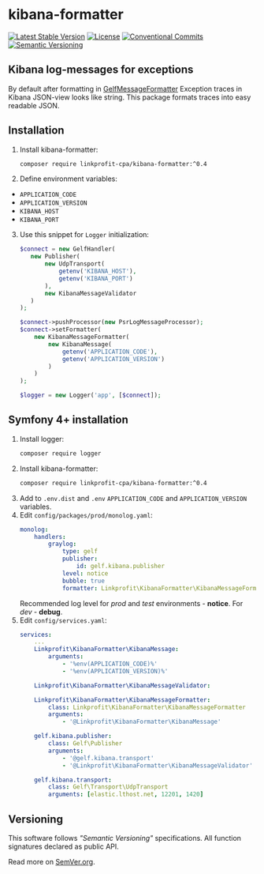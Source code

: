 # kibana-formatter

[![Latest Stable Version][Stable ver badge]][Stable ver src]
[![License][License badge]][License src]
[![Conventional Commits][Conventional commits badge]][Conventional commits src]
[![Semantic Versioning][Versioning img]][Versioning src]

## Kibana log-messages for exceptions
By default after formatting in [GelfMessageFormatter][GelfMessageFormatter.php] Exception traces in Kibana JSON-view looks like string.
This package formats traces into easy readable JSON.

## Installation
1. Install kibana-formatter:
   ```bash
   composer require linkprofit-cpa/kibana-formatter:^0.4
   ```
2. Define environment variables:
* `APPLICATION_CODE`
* `APPLICATION_VERSION`
* `KIBANA_HOST`
* `KIBANA_PORT`

3. Use this snippet for `Logger` initialization:
    ```php
    $connect = new GelfHandler(
       new Publisher(
           new UdpTransport(
               getenv('KIBANA_HOST'),
               getenv('KIBANA_PORT')
           ),
           new KibanaMessageValidator
       )
    );

    $connect->pushProcessor(new PsrLogMessageProcessor);
    $connect->setFormatter(
        new KibanaMessageFormatter(
            new KibanaMessage(
                getenv('APPLICATION_CODE'),
                getenv('APPLICATION_VERSION')
            )
        )
    );

    $logger = new Logger('app', [$connect]);
    ```

## Symfony 4+ installation
1. Install logger:
    ```bash
    composer require logger
    ```
2. Install kibana-formatter:
    ```bash
    composer require linkprofit-cpa/kibana-formatter:^0.4
    ```
3. Add to `.env.dist` and `.env` `APPLICATION_CODE` and `APPLICATION_VERSION` variables.
4. Edit `config/packages/prod/monolog.yaml`:
    ```yaml
    monolog:
        handlers:
            graylog:
                type: gelf
                publisher:
                    id: gelf.kibana.publisher
                level: notice
                bubble: true
                formatter: Linkprofit\KibanaFormatter\KibanaMessageFormatter
    ```
    Recommended log level for *prod* and *test* environments - **notice**. For *dev* - **debug**.
5. Edit `config/services.yaml`:
    ```yaml
    services:
        ...
        Linkprofit\KibanaFormatter\KibanaMessage:
            arguments:
                - '%env(APPLICATION_CODE)%'
                - '%env(APPLICATION_VERSION)%'

        Linkprofit\KibanaFormatter\KibanaMessageValidator:

        Linkprofit\KibanaFormatter\KibanaMessageFormatter:
            class: Linkprofit\KibanaFormatter\KibanaMessageFormatter
            arguments:
                - '@Linkprofit\KibanaFormatter\KibanaMessage'

        gelf.kibana.publisher:
            class: Gelf\Publisher
            arguments:
                - '@gelf.kibana.transport'
                - '@Linkprofit\KibanaFormatter\KibanaMessageValidator'

        gelf.kibana.transport:
            class: Gelf\Transport\UdpTransport
            arguments: [elastic.lthost.net, 12201, 1420]
    ```
## Versioning
This software follows *"Semantic Versioning"* specifications. All function signatures declared as public API.

Read more on [SemVer.org](http://semver.org).

[Stable ver badge]: https://poser.pugx.org/linkprofit-cpa/kibana-formatter/v/stable
[Stable ver src]: https://poser.pugx.org/linkprofit-cpa/kibana-formatter/v/stable
[License badge]: https://poser.pugx.org/linkprofit-cpa/kibana-formatter/license
[License src]: https://packagist.org/packages/linkprofit-cpa/kibana-formatter
[Conventional commits src]: https://conventionalcommits.org
[Conventional commits badge]: https://img.shields.io/badge/Conventional%20Commits-1.0.0-yellow.svg
[Versioning img]: https://img.shields.io/badge/Semantic%20Versioning-2.0.0-brightgreen.svg
[Versioning src]: https://semver.org
[GelfMessageFormatter.php]: https://github.com/Seldaek/monolog/blob/master/src/Monolog/Formatter/GelfMessageFormatter.php
